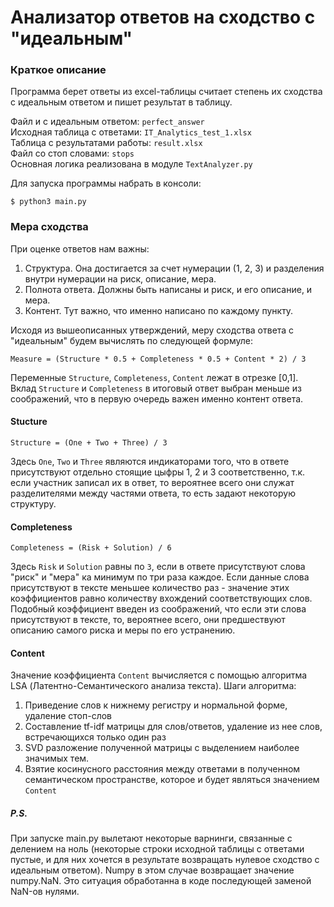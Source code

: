 # Анализатор ответов на сходство с "идеальным"

### Краткое описание

Программа берет ответы из excel-таблицы считает степень их сходства с идеальным ответом и пишет результат в таблицу.


Файл и с идеальным ответом: `perfect_answer`  
Исходная таблица с ответами: `IT_Analytics_test_1.xlsx`  
Таблица с результатами работы: `result.xlsx`  
Файл со стоп словами: `stops`  
Основная логика реализована в модуле `TextAnalyzer.py`

Для запуска программы набрать в консоли:

`$ python3 main.py`

### Мера сходства

При оценке ответов нам важны:
1. Структура. Она достигается за счет нумерации (1, 2, 3) и разделения внутри
нумерации на риск, описание, мера.
2. Полнота ответа. Должны быть написаны и риск, и его описание, и мера.
3. Контент. Тут важно, что именно написано по каждому пункту.

Исходя из вышеописанных утверждений, меру сходства ответа с "идеальным" будем вычислять по следующей формуле:

```
Measure = (Structure * 0.5 + Completeness * 0.5 + Content * 2) / 3
```

Переменные `Structure`, `Completeness`, `Content` лежат в отрезке [0,1]. Вклад `Structure` и `Completeness`
в итоговый ответ выбран меньше из соображений, что в первую очередь важен именно контент ответа. 

#### Stucture

```
Structure = (One + Two + Three) / 3
```

Здесь `One`, `Two` и `Three` являются индикаторами того, что в ответе присутствуют отдельно стоящие
цыфры 1, 2 и 3 соответственно, т.к. если участник записал их в ответ, то вероятнее всего они служат
разделителями между частями ответа, то есть задают некоторую структуру.

#### Completeness

```
Completeness = (Risk + Solution) / 6 
```

Здесь `Risk` и `Solution` равны по `3`, если в ответе присутствуют слова "риск" и "мера" ка минимум по три раза 
каждое. Если данные слова присутствуют в тексте меньшее количество раз - значение этих коэффициентов равно
количеству вхождений соответствующих слов.
Подобный коэффициент введен из соображений, что если эти слова присутствуют в тексте, то, вероятнее всего, они
предшествуют описанию самого риска и меры по его устранению.

#### Content

Значение коэффициента `Content` вычисляется с помощью алгоритма LSA (Латентно-Семантического анализа текста).
Шаги алгоритма:
1. Приведение слов к нижнему регистру и нормальной форме, удаление стоп-слов
2. Составление tf-idf матрицы для слов/ответов, удаление из нее слов, встречающихся только один раз
3. SVD разложение полученной матрицы с выделением наиболее значимых тем.
4. Взятие косинусного расстояния между ответами в полученном семантическом пространстве, которое и будет являться значением 
`Content`


##### P.S.

При запуске main.py вылетают некоторые варнинги, связанные с делением на ноль (некоторые строки исходной таблицы
с ответами пустые, и для них хочется в результате возвращать нулевое сходство с идеальным ответом).
Numpy в этом случае возвращает значение numpy.NaN. Это ситуация обработанна в коде последующей
заменой NaN-ов нулями. 

